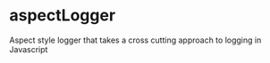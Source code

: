 aspectLogger
=========

Aspect style logger that takes a cross cutting approach to logging in Javascript
